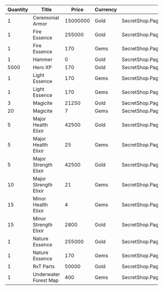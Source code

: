 | Quantity | Title | Price | Currency |  Dev Name |
| -------- | ----- | ----- | -------- |  -------- |
| 1 | Ceremonial Armor | 15000000 | Gold | SecretShop.Page02.CharShard.10 |
| 1 | Fire Essence | 255000 | Gold | SecretShop.Page02.Reagent.06 |
| 1 | Fire Essence | 170 | Gems | SecretShop.Page02.Reagent.21 |
| 1 | Hammer | 0 | Gold | SecretShop.Page02.Free.05 |
| 5000 | Hero XP | 170 | Gold | SecretShop.Page02.Misc.06 |
| 1 | Light Essence | 170 | Gems | SecretShop.Page02.Shard.08 |
| 1 | Light Essence | 170 | Gems | SecretShop.Page02.UnderworldTrader.16 |
| 3 | Magicite | 21250 | Gold | SecretShop.Page02.Ore.01 |
| 20 | Magicite | 7 | Gems | SecretShop.Page02.UnderworldTrader.01 |
| 5 | Major Health Elixir | 42500 | Gold | SecretShop.Page02.Elixir.01 |
| 5 | Major Health Elixir | 25 | Gems | SecretShop.Page02.Elixir.06 |
| 5 | Major Strength Elixir | 42500 | Gold | SecretShop.Page02.Elixir.04 |
| 10 | Major Strength Elixir | 21 | Gems | SecretShop.Page02.UnderworldTrader.06 |
| 15 | Minor Health Elixir | 4 | Gems | SecretShop.Page02.UnderworldTrader.04 |
| 15 | Minor Strength Elixir | 2800 | Gold | SecretShop.Page02.UnderworldTraderGold.05 |
| 1 | Nature Essence | 255000 | Gold | SecretShop.Page02.Reagent.10 |
| 1 | Nature Essence | 170 | Gems | SecretShop.Page02.Reagent.25 |
| 1 | RxT Parts | 50000 | Gold | SecretShop.Page02.Misc.09 |
| 1 | Underwater Forest Map | 400 | Gems | SecretShop.Page02.TreasureMap.09 |
